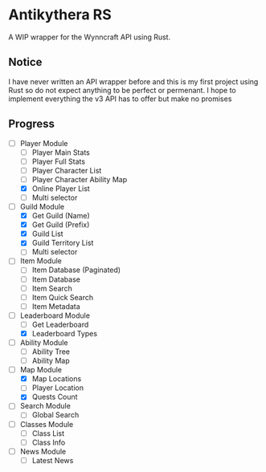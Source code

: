 # Antikythera RS

A WIP wrapper for the Wynncraft API using Rust.
## Notice

I have never written an API wrapper before and this is my first project using Rust so do not expect anything to be perfect or permenant. I hope to implement everything the v3 API has to offer but make no promises

## Progress
- [ ] Player Module
  - [ ] Player Main Stats
  - [ ] Player Full Stats
  - [ ] Player Character List
  - [ ] Player Character Ability Map
  - [x] Online Player List
  - [ ] Multi selector
     
- [ ] Guild Module
  - [x] Get Guild (Name)
  - [x] Get Guild (Prefix)
  - [x] Guild List
  - [x] Guild Territory List
  - [ ] Multi selector
     
- [ ] Item Module
  - [ ] Item Database (Paginated)
  - [ ] Item Database
  - [ ] Item Search
  - [ ] Item Quick Search
  - [ ] Item Metadata
     
- [ ] Leaderboard Module
  - [ ] Get Leaderboard
  - [x] Leaderboard Types
     
- [ ] Ability Module
  - [ ] Ability Tree
  - [ ] Ability Map
     
- [ ] Map Module
  - [x] Map Locations
  - [ ] Player Location
  - [x] Quests Count
     
- [ ] Search Module
  - [ ] Global Search
     
- [ ] Classes Module
  - [ ] Class List
  - [ ] Class Info
     
- [ ] News Module
  - [ ] Latest News
